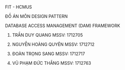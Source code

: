 FIT - HCMUS

ĐỒ ÁN MÔN DESIGN PATTERN

DATABASE ACCESS MANAGEMENT (DAM) FRAMEWORK


  1. TRẦN DUY QUANG MSSV: 1712705

  2. NGUYỄN HOÀNG QUYÊN MSSV: 1712712

  3. ĐOÀN TRỌNG SANG MSSV: 1712717

  4. VŨ PHẠM ĐỨC THẮNG MSSV: 1712763
